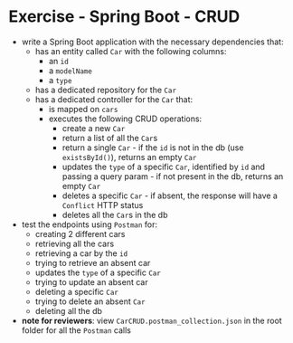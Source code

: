 # Exercise - Spring Boot - CRUD
* write a Spring Boot application with the necessary dependencies that:
  * has an entity called `Car` with the following columns:
    * an `id`
    * a `modelName`
    * a `type`
  * has a dedicated repository for the `Car`
  * has a dedicated controller for the `Car` that:
    * is mapped on `cars`
    * executes the following CRUD operations:
      * create a new `Car`
      * return a list of all the `Car`s
      * return a single `Car` - if the `id` is not in the db (use `existsById()`), returns an empty `Car`
      * updates the `type` of a specific `Car`, identified by `id` and passing a query param - if not present in the db, returns an empty `Car`
      * deletes a specific `Car` - if absent, the response will have a `Conflict` HTTP status
      * deletes all the `Car`s in the db
* test the endpoints using `Postman` for:
  * creating 2 different cars
  * retrieving all the cars
  * retrieving a car by the `id`
  * trying to retrieve an absent car
  * updates the `type` of a specific `Car`
  * trying to update an absent car
  * deleting a specific `Car`
  * trying to delete an absent `Car`
  * deleting all the db 
* **note for reviewers**: view `CarCRUD.postman_collection.json` in the root folder for all the `Postman` calls